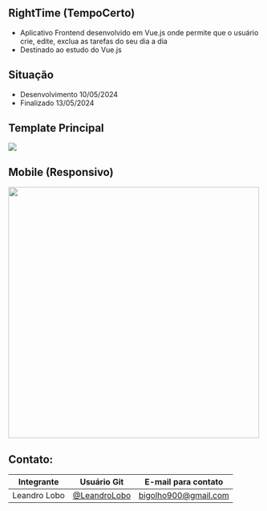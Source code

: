 ## RightTime (TempoCerto)
- Aplicativo Frontend desenvolvido em Vue.js onde permite que o usuário crie, edite, exclua as tarefas do seu dia a dia
- Destinado ao estudo do Vue.js

## Situação
- Desenvolvimento 10/05/2024
- Finalizado 13/05/2024

## Template Principal
![](./assets/repository/t-p-1.png)

## Mobile (Responsivo)
<img src="./assets/repository/t-c-1.jpeg.png" width="500">

## Contato:
| Integrante | Usuário Git | E-mail para contato |
| --- | --- | --- |
| Leandro Lobo | [@LeandroLobo](https://github.com/bigolho16) | bigolho900@gmail.com |

